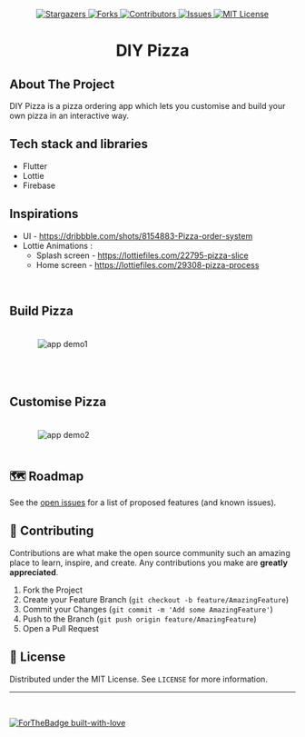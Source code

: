 <p align="center">
  <a href="https://github.com/viral-sangani/coding-challenge-2021/stargazers">
    <img alt="Stargazers" src="https://img.shields.io/github/stars/viral-sangani/coding-challenge-2021.svg?style=for-the-badge"/>
  </a>
  <a href="https://github.com/viral-sangani/coding-challenge-2021/network/members">
    <img alt="Forks" src="https://img.shields.io/github/forks/viral-sangani/coding-challenge-2021.svg?style=for-the-badge"/>
  </a>
  <a href="https://github.co/viral-sangani/coding-challenge-2021r/graphs/contributors">
    <img alt="Contributors" src="https://img.shields.io/github/contributors/viral-sangani/coding-challenge-2021.svg?style=for-the-badge"/>
  </a>
  <a href="https://github.com/viral-sangani/coding-challenge-2021/issues">
    <img alt="Issues" src="https://img.shields.io/github/issues/viral-sangani/coding-challenge-2021.svg?style=for-the-badge"/>
  </a>
  <a href="https://github.com/viral-sangani/coding-challenge-2021">
    <img alt="MIT License" src="https://img.shields.io/github/license/manaspratap/ARVideoBrowser.svg?style=for-the-badge"/>
  </a>
</p>

<p align="center">
  <h1 align="center">DIY Pizza</h1>
</p>

## About The Project

DIY Pizza is a pizza ordering app which lets you customise and build your own pizza in an interactive way.

## Tech stack and libraries
 - Flutter
 - Lottie
 - Firebase

## Inspirations

 - UI - https://dribbble.com/shots/8154883-Pizza-order-system
 - Lottie Animations :
    - Splash screen - https://lottiefiles.com/22795-pizza-slice
    - Home screen - https://lottiefiles.com/29308-pizza-process


<br/>

## Build Pizza
<p style='padding: 20px 50px;'>
 <img src="./assets/demo/build-pizza.gif" alt='app demo1'/>
</p>

<br/>

##  Customise Pizza
<p style='padding: 20px 50px;'>
 <img src="./assets/demo/customize-pizza.gif" alt='app demo2'/>
</p>

## 🗺 Roadmap

See the [open issues](https://github.com/viral-sangani/coding-challenge-2021/issues) for a list of proposed features (and known issues).

## 🤝 Contributing

Contributions are what make the open source community such an amazing place to learn, inspire, and create. Any contributions you make are **greatly appreciated**.

1. Fork the Project
2. Create your Feature Branch (`git checkout -b feature/AmazingFeature`)
3. Commit your Changes (`git commit -m 'Add some AmazingFeature'`)
4. Push to the Branch (`git push origin feature/AmazingFeature`)
5. Open a Pull Request

## 📝 License

Distributed under the MIT License. See `LICENSE` for more information.

---

<br />

[![ForTheBadge built-with-love](http://ForTheBadge.com/images/badges/built-with-love.svg)](https://github.com/viral-sangani/coding-challenge-2021/)
